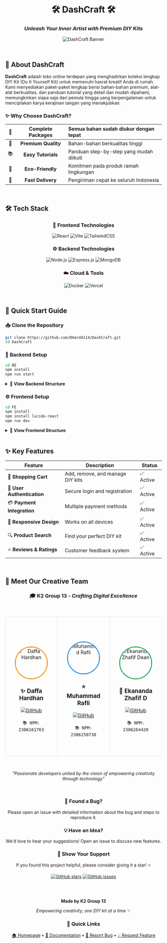 <div align="center">
  
# 🛠️ DashCraft 🛠️
### *Unleash Your Inner Artist with Premium DIY Kits*

</div>
<div align="center">
  
![DashCraft Banner](https://hackmd.io/_uploads/SJiouDVzgl.png)

</div>

<br>

## 🌟 **About DashCraft**

**DashCraft** adalah toko online terdepan yang menghadirkan koleksi lengkap DIY Kit (Do It Yourself Kit) untuk memenuhi hasrat kreatif Anda di rumah. Kami menyediakan paket-paket lengkap berisi bahan-bahan premium, alat-alat berkualitas, dan panduan tutorial yang detail dan mudah dipahami, memungkinkan siapa saja dari pemula hingga yang berpengalaman untuk menciptakan karya kerajinan tangan yang menakjubkan.

### ✨ **Why Choose DashCraft?**

<div align="justify">

| 🎯 | **Complete Packages** | Semua bahan sudah diukur dengan tepat |
|:---:|:---:|:---|
| 🎨 | **Premium Quality** | Bahan-bahan berkualitas tinggi |
| 📚 | **Easy Tutorials** | Panduan step-by-step yang mudah diikuti |
| 🌱 | **Eco-Friendly** | Komitmen pada produk ramah lingkungan |
| 🚀 | **Fast Delivery** | Pengiriman cepat ke seluruh Indonesia |

</div>
</br>

## 🛠️ **Tech Stack**

<div align="center">

### 🔧 Frontend Technologies
![React](https://img.shields.io/badge/React-20232A?style=for-the-badge&logo=react&logoColor=61DAFB)
![Vite](https://img.shields.io/badge/Vite-646CFF?style=for-the-badge&logo=vite&logoColor=white)
![TailwindCSS](https://img.shields.io/badge/Tailwind_CSS-38B2AC?style=for-the-badge&logo=tailwind-css&logoColor=white)

### ⚙️ Backend Technologies
![Node.js](https://img.shields.io/badge/Node.js-43853D?style=for-the-badge&logo=node.js&logoColor=white)
![Express.js](https://img.shields.io/badge/Express.js-404D59?style=for-the-badge&logo=express&logoColor=white)
![MongoDB](https://img.shields.io/badge/MongoDB-4EA94B?style=for-the-badge&logo=mongodb&logoColor=white)

### ☁️ Cloud & Tools
![Docker](https://img.shields.io/badge/Docker-2496ED?style=for-the-badge&logo=docker&logoColor=white)
![Vercel](https://img.shields.io/badge/Vercel-000000?style=for-the-badge&logo=vercel&logoColor=white)

</div>

<br>

## 🚀 **Quick Start Guide**

### 📥 **Clone the Repository**
```bash
git clone https://github.com/DHard4114/DashCraft.git
cd DashCraft
```


### 🔧 **Backend Setup**
```bash
cd BE
npm install
npm run start
```

<details>
<summary>📁 <b>View Backend Structure</b></summary>

<br>

```
BE/
├── 🔧 config/
│   └── db.js                    # Database configuration
├── 🛡️ middleware/
│   ├── authMiddleware.js        # Authentication middleware
│   ├── corsMiddleware.js        # CORS configuration
│   ├── errorMiddleware.js       # Error handling
│   ├── roleMiddleware.js        # Role-based access
│   └── validationMiddleware.js  # Input validation
├── 📊 models/
│   ├── cartModel.js            # Shopping cart model
│   ├── categoryModel.js        # Product categories
│   ├── itemModel.js            # Product items
│   ├── orderModel.js           # Order management
│   └── userModel.js            # User management
├── 🗄️ repositories/
│   ├── cartRepository.js       # Cart data operations
│   ├── itemRepository.js       # Item data operations
│   ├── orderRepository.js      # Order data operations
│   └── userRepository.js       # User data operations
├── 🛤️ routes/
│   ├── cartRoute.js           # Cart API endpoints
│   ├── itemRoute.js           # Item API endpoints
│   ├── orderRoute.js          # Order API endpoints
│   └── userRoute.js           # User API endpoints
├── ⚙️ utils/
│   ├── cloudinary.js          # Image upload service
│   └── multer.js              # File upload handling
└── 🚀 server.js               # Main server file
```

</details>

### ⚙️ **Frontend Setup**
```bash
cd FE
npm install
npm install lucide-react
npm run dev
```

<details>
<summary>📁 <b>View Frontend Structure</b></summary>

<br>

```
FE/
├── 🎨 src/
│   ├── 🔐 auth/
│   │   ├── AuthModal.jsx       # Authentication modal
│   │   ├── Login.jsx           # Login component
│   │   └── Register.jsx        # Registration component
│   ├── 🧩 components/
│   │   ├── NavBar.jsx          # Navigation bar
│   │   ├── Footer.jsx          # Footer component
│   │   ├── ProductCard.jsx     # Product display card
│   │   ├── Layout.jsx          # Main layout wrapper
│   │   └── ...more components
│   ├── 📄 pages/
│   │   ├── Home.jsx            # Homepage
│   │   ├── BuyOnline.jsx       # Shopping page
│   │   ├── CartPage.jsx        # Shopping cart
│   │   └── Contact.jsx         # Contact page
│   ├── 🎯 contexts/
│   │   └── AuthContext.jsx     # Authentication context
│   ├── 🪝 hooks/
│   │   └── useCarousel.js      # Custom carousel hook
│   └── 📱 assets/              # Static assets
└── 📦 package.json             # Dependencies
```

</details>
</br>

## ✨ **Key Features**

<div align="center">

| Feature | Description | Status |
|---------|-------------|--------|
| 🛒 **Shopping Cart** | Add, remove, and manage DIY kits | ✅ Active |
| 👤 **User Authentication** | Secure login and registration | ✅ Active |
| 💳 **Payment Integration** | Multiple payment methods | ✅ Active |
| 📱 **Responsive Design** | Works on all devices | ✅ Active |
| 🔍 **Product Search** | Find your perfect DIY kit | ✅ Active |
| ⭐ **Reviews & Ratings** | Customer feedback system | ✅ Active |

</div>
<br>

## 👥 **Meet Our Creative Team**
<div align="center">

### 🎓 **K2 Group 13** - *Crafting Digital Excellence*

<br>

<table>
<tr>
<td align="center" width="280px" style="padding: 40px 25px; border: 1px solid #e1e5e9; border-radius: 12px; vertical-align: middle;">
<br><br>
<img src="https://github.com/DHard4114.png?size=100" width="100px" height="100px" alt="Daffa Hardhan" style="border-radius: 50%; border: 3px solid #f39c12; object-fit: cover;"/><br>
<h3>✨ Daffa Hardhan</h3>
<a href="https://github.com/DHard4114">
<img src="https://img.shields.io/badge/GitHub-100000?style=for-the-badge&logo=github&logoColor=white" alt="GitHub"/>
</a><br><br>
<code>📚 NPM: 2306161763</code>
<br><br>
</td>
<td align="center" width="280px" style="padding: 40px 25px; border: 1px solid #e1e5e9; border-radius: 12px; vertical-align: middle;">
<br><br>
<img src="https://github.com/MRafli127.png?size=100" width="100px" height="100px" alt="Muhammad Rafli" style="border-radius: 50%; border: 3px solid #3498db; object-fit: cover;"/><br>
<h3>⭐ Muhammad Rafli</h3>
<a href="https://github.com/MRafli127">
<img src="https://img.shields.io/badge/GitHub-100000?style=for-the-badge&logo=github&logoColor=white" alt="GitHub"/>
</a><br><br>
<code>📚 NPM: 2306250730</code>
<br><br>
</td>
<td align="center" width="280px" style="padding: 40px 25px; border: 1px solid #e1e5e9; border-radius: 12px; vertical-align: middle;">
<br><br>
<img src="https://github.com/Ekazadex.png?size=100" width="100px" height="100px" alt="Ekananda Zhafif Dean" style="border-radius: 50%; border: 3px solid #27ae60; object-fit: cover;"/><br>
<h3>🌟 Ekananda Zhafif D</h3>
<a href="https://github.com/Ekazadex">
<img src="https://img.shields.io/badge/GitHub-100000?style=for-the-badge&logo=github&logoColor=white" alt="GitHub"/>
</a><br><br>
<code>📚 NPM: 2306264420</code>
<br><br>
</td>
</tr>
</table>

<br>

*"Passionate developers united by the vision of empowering creativity through technology"*

</div>

<br>

<div align="center">

### 🐛 **Found a Bug?**
Please open an issue with detailed information about the bug and steps to reproduce it.

### 💡 **Have an Idea?**
We'd love to hear your suggestions! Open an issue to discuss new features.


### 🌟 **Show Your Support**

If you found this project helpful, please consider giving it a star! ⭐

[![GitHub stars](https://img.shields.io/github/stars/DHard4114/DashCraft?style=for-the-badge&logo=github)](https://github.com/DHard4114/DashCraft/stargazers)
[![GitHub issues](https://img.shields.io/github/issues/DHard4114/DashCraft?style=for-the-badge&logo=github)](https://github.com/DHard4114/DashCraft/issues)

<br>
<br>

**Made by K2 Group 13**

*Empowering creativity, one DIY kit at a time* ✨

### 🔗 **Quick Links**
[🏠 Homepage](https://dashcraft-demo.vercel.app) • [📖 Documentation](https://github.com/DHard4114/DashCraft/wiki) • [🐛 Report Bug](https://github.com/DHard4114/DashCraft/issues) • [💡 Request Feature](https://github.com/DHard4114/DashCraft/issues)

</div>
